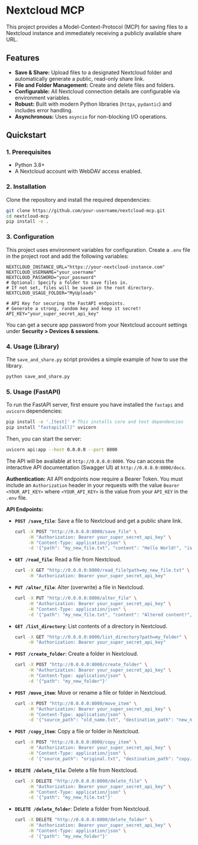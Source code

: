 # Nextcloud MCP

This project provides a Model-Context-Protocol (MCP) for saving files to a Nextcloud instance and immediately receiving a publicly available share URL.

## Features

-   **Save & Share:** Upload files to a designated Nextcloud folder and automatically generate a public, read-only share link.
-   **File and Folder Management:** Create and delete files and folders.
-   **Configurable:** All Nextcloud connection details are configurable via environment variables.
-   **Robust:** Built with modern Python libraries (`httpx`, `pydantic`) and includes error handling.
-   **Asynchronous:** Uses `asyncio` for non-blocking I/O operations.

## Quickstart

### 1. Prerequisites

-   Python 3.8+
-   A Nextcloud account with WebDAV access enabled.

### 2. Installation

Clone the repository and install the required dependencies:

```bash
git clone https://github.com/your-username/nextcloud-mcp.git
cd nextcloud-mcp
pip install -e .
```

### 3. Configuration

This project uses environment variables for configuration. Create a `.env` file in the project root and add the following variables:

```
NEXTCLOUD_INSTANCE_URL="https://your-nextcloud-instance.com"
NEXTCLOUD_USERNAME="your_username"
NEXTCLOUD_PASSWORD="your_password"
# Optional: Specify a folder to save files in.
# If not set, files will be saved in the root directory.
NEXTCLOUD_USAGE_FOLDER="MyUploads"

# API Key for securing the FastAPI endpoints.
# Generate a strong, random key and keep it secret!
API_KEY="your_super_secret_api_key"
```

You can get a secure app password from your Nextcloud account settings under **Security > Devices & sessions**.

### 4. Usage (Library)

The `save_and_share.py` script provides a simple example of how to use the library.

```bash
python save_and_share.py
```

### 5. Usage (FastAPI)

To run the FastAPI server, first ensure you have installed the `fastapi` and `uvicorn` dependencies:

```bash
pip install -e '.[test]' # This installs core and test dependencies
pip install "fastapi[all]" uvicorn
```

Then, you can start the server:

```bash
uvicorn api:app --host 0.0.0.0 --port 8000
```

The API will be available at `http://0.0.0.0:8000`. You can access the interactive API documentation (Swagger UI) at `http://0.0.0.0:8000/docs`.

**Authentication:** All API endpoints now require a Bearer Token. You must include an `Authorization` header in your requests with the value `Bearer <YOUR_API_KEY>` where `<YOUR_API_KEY>` is the value from your `API_KEY` in the `.env` file.

**API Endpoints:**

*   **`POST /save_file`**: Save a file to Nextcloud and get a public share link.
    ```bash
    curl -X POST "http://0.0.0.0:8000/save_file" \
         -H "Authorization: Bearer your_super_secret_api_key" \
         -H "Content-Type: application/json" \
         -d '{"path": "my_new_file.txt", "content": "Hello World!", "is_base64": false}'
    ```

*   **`GET /read_file`**: Read a file from Nextcloud.
    ```bash
    curl -X GET "http://0.0.0.0:8000/read_file?path=my_new_file.txt" \
         -H "Authorization: Bearer your_super_secret_api_key"
    ```

*   **`PUT /alter_file`**: Alter (overwrite) a file in Nextcloud.
    ```bash
    curl -X PUT "http://0.0.0.0:8000/alter_file" \
         -H "Authorization: Bearer your_super_secret_api_key" \
         -H "Content-Type: application/json" \
         -d '{"path": "my_new_file.txt", "content": "Altered content!", "is_base64": false}'
    ```

*   **`GET /list_directory`**: List contents of a directory in Nextcloud.
    ```bash
    curl -X GET "http://0.0.0.0:8000/list_directory?path=my_folder" \
         -H "Authorization: Bearer your_super_secret_api_key"
    ```

*   **`POST /create_folder`**: Create a folder in Nextcloud.
    ```bash
    curl -X POST "http://0.0.0.0:8000/create_folder" \
         -H "Authorization: Bearer your_super_secret_api_key" \
         -H "Content-Type: application/json" \
         -d '{"path": "my_new_folder"}'
    ```

*   **`POST /move_item`**: Move or rename a file or folder in Nextcloud.
    ```bash
    curl -X POST "http://0.0.0.0:8000/move_item" \
         -H "Authorization: Bearer your_super_secret_api_key" \
         -H "Content-Type: application/json" \
         -d '{"source_path": "old_name.txt", "destination_path": "new_name.txt"}'
    ```

*   **`POST /copy_item`**: Copy a file or folder in Nextcloud.
    ```bash
    curl -X POST "http://0.0.0.0:8000/copy_item" \
         -H "Authorization: Bearer your_super_secret_api_key" \
         -H "Content-Type: application/json" \
         -d '{"source_path": "original.txt", "destination_path": "copy.txt"}'
    ```

*   **`DELETE /delete_file`**: Delete a file from Nextcloud.
    ```bash
    curl -X DELETE "http://0.0.0.0:8000/delete_file" \
         -H "Authorization: Bearer your_super_secret_api_key" \
         -H "Content-Type: application/json" \
         -d '{"path": "my_new_file.txt"}'
    ```


*   **`DELETE /delete_folder`**: Delete a folder from Nextcloud.
    ```bash
    curl -X DELETE "http://0.0.0.0:8000/delete_folder" \
         -H "Authorization: Bearer your_super_secret_api_key" \
         -H "Content-Type: application/json" \
         -d '{"path": "my_new_folder"}'
    ```


```
